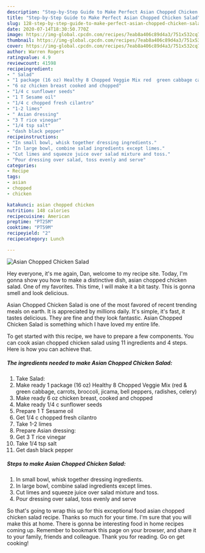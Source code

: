 ```yaml
---
description: "Step-by-Step Guide to Make Perfect Asian Chopped Chicken Salad"
title: "Step-by-Step Guide to Make Perfect Asian Chopped Chicken Salad"
slug: 128-step-by-step-guide-to-make-perfect-asian-chopped-chicken-salad
date: 2020-07-14T18:30:50.770Z
image: https://img-global.cpcdn.com/recipes/7eab8a406c89d4a3/751x532cq70/asian-chopped-chicken-salad-recipe-main-photo.jpg
thumbnail: https://img-global.cpcdn.com/recipes/7eab8a406c89d4a3/751x532cq70/asian-chopped-chicken-salad-recipe-main-photo.jpg
cover: https://img-global.cpcdn.com/recipes/7eab8a406c89d4a3/751x532cq70/asian-chopped-chicken-salad-recipe-main-photo.jpg
author: Warren Rogers
ratingvalue: 4.9
reviewcount: 41598
recipeingredient:
- " Salad"
- "1 package (16 oz) Healthy 8 Chopped Veggie Mix red  green cabbage carrots broccoli jicama bell peppers radishes celery"
- "6 oz chicken breast cooked and chopped"
- "1/4 c sunflower seeds"
- "1 T Sesame oil"
- "1/4 c chopped fresh cilantro"
- "1-2 limes"
- " Asian dressing"
- "3 T rice vinegar"
- "1/4 tsp salt"
- "dash black pepper"
recipeinstructions:
- "In small bowl, whisk together dressing ingredients."
- "In large bowl, combine salad ingredients except limes."
- "Cut limes and squeeze juice over salad mixture and toss."
- "Pour dressing over salad, toss evenly and serve"
categories:
- Recipe
tags:
- asian
- chopped
- chicken

katakunci: asian chopped chicken 
nutrition: 148 calories
recipecuisine: American
preptime: "PT25M"
cooktime: "PT59M"
recipeyield: "2"
recipecategory: Lunch

---
```



![Asian Chopped Chicken Salad](https://img-global.cpcdn.com/recipes/7eab8a406c89d4a3/751x532cq70/asian-chopped-chicken-salad-recipe-main-photo.jpg)

Hey everyone, it's me again, Dan, welcome to my recipe site. Today, I'm gonna show you how to make a distinctive dish, asian chopped chicken salad. One of my favorites. This time, I will make it a bit tasty. This is gonna smell and look delicious.

Asian Chopped Chicken Salad is one of the most favored of recent trending meals on earth. It is appreciated by millions daily. It's simple, it's fast, it tastes delicious. They are fine and they look fantastic. Asian Chopped Chicken Salad is something which I have loved my entire life.




To get started with this recipe, we have to prepare a few components. You can cook asian chopped chicken salad using 11 ingredients and 4 steps. Here is how you can achieve that.

<!--inarticleads1-->

##### The ingredients needed to make Asian Chopped Chicken Salad:

1. Take  Salad:
1. Make ready 1 package (16 oz) Healthy 8 Chopped Veggie Mix (red &amp; green cabbage, carrots, broccoli, jicama, bell peppers, radishes, celery)
1. Make ready 6 oz chicken breast, cooked and chopped
1. Make ready 1/4 c sunflower seeds
1. Prepare 1 T Sesame oil
1. Get 1/4 c chopped fresh cilantro
1. Take 1-2 limes
1. Prepare  Asian dressing:
1. Get 3 T rice vinegar
1. Take 1/4 tsp salt
1. Get dash black pepper




<!--inarticleads2-->

##### Steps to make Asian Chopped Chicken Salad:

1. In small bowl, whisk together dressing ingredients.
1. In large bowl, combine salad ingredients except limes.
1. Cut limes and squeeze juice over salad mixture and toss.
1. Pour dressing over salad, toss evenly and serve




So that's going to wrap this up for this exceptional food asian chopped chicken salad recipe. Thanks so much for your time. I'm sure that you will make this at home. There is gonna be interesting food in home recipes coming up. Remember to bookmark this page on your browser, and share it to your family, friends and colleague. Thank you for reading. Go on get cooking!
